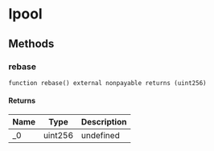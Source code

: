 # Ipool









## Methods

### rebase

```solidity
function rebase() external nonpayable returns (uint256)
```






#### Returns

| Name | Type | Description |
|---|---|---|
| _0 | uint256 | undefined |




